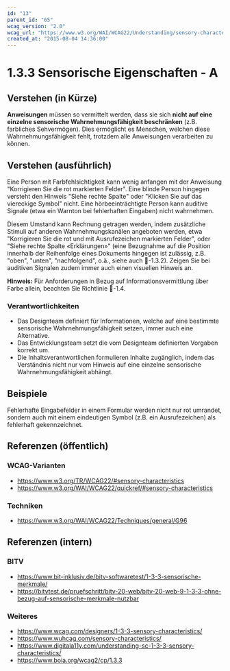 ```yaml
---
id: "13"
parent_id: "65"
wcag_version: "2.0"
wcag_url: "https://www.w3.org/WAI/WCAG22/Understanding/sensory-characteristics.html"
created_at: "2015-08-04 14:36:00"
---
```


# 1.3.3 Sensorische Eigenschaften - A

## Verstehen (in Kürze)

**Anweisungen** müssen so vermittelt werden, dass sie sich **nicht auf eine einzelne sensorische Wahrnehmungsfähigkeit beschränken** (z.B. farbliches Sehvermögen). Dies ermöglicht es Menschen, welchen diese Wahrnehmungsfähigkeit fehlt, trotzdem alle Anweisungen verarbeiten zu können.

## Verstehen (ausführlich)

Eine Person mit Farbfehlsichtigkeit kann wenig anfangen mit der Anweisung "Korrigieren Sie die rot markierten Felder". Eine blinde Person hingegen versteht den Hinweis "Siehe rechte Spalte" oder "Klicken Sie auf das viereckige Symbol" nicht. Eine hörbeeinträchtigte Person kann auditive Signale (etwa ein Warnton bei fehlerhaften Eingaben) nicht wahrnehmen.

Diesem Umstand kann Rechnung getragen werden, indem zusätzliche Stimuli auf anderen Wahrnehmungskanälen angeboten werden, etwa "Korrigieren Sie die rot und mit Ausrufezeichen markierten Felder", oder "Siehe rechte Spalte «Erklärungen»" (eine Bezugnahme auf die Position innerhalb der Reihenfolge eines Dokuments hingegen ist zulässig, z.B. "oben", "unten", "nachfolgend", o.ä., siehe auch 📜-1.3.2). Zeigen Sie bei auditiven Signalen zudem immer auch einen visuellen Hinweis an.

**Hinweis:** Für Anforderungen in Bezug auf Informationsvermittlung über Farbe allein, beachten Sie Richtlinie 📜-1.4.

### Verantwortlichkeiten

- Das Designteam definiert für Informationen, welche auf eine bestimmte sensorische Wahrnehmungsfähigkeit setzen, immer auch eine Alternative.
- Das Entwicklungsteam setzt die vom Designteam definierten Vorgaben korrekt um.
- Die Inhaltsverantwortlichen formulieren Inhalte zugänglich, indem das Verständnis nicht nur vom Hinweis auf eine einzelne sensorische Wahrnehmungsfähigkeit abhängt.

## Beispiele

Fehlerhafte Eingabefelder in einem Formular werden nicht nur rot umrandet, sondern auch mit einem eindeutigen Symbol (z.B. ein Ausrufezeichen) als fehlerhaft gekennzeichnet.

## Referenzen (öffentlich)

### WCAG-Varianten
- <https://www.w3.org/TR/WCAG22/#sensory-characteristics>
- <https://www.w3.org/WAI/WCAG22/quickref/#sensory-characteristics>

### Techniken
- <https://www.w3.org/WAI/WCAG22/Techniques/general/G96>

## Referenzen (intern)

### BITV
- <https://www.bit-inklusiv.de/bitv-softwaretest/1-3-3-sensorische-merkmale/>
- <https://bitvtest.de/pruefschritt/bitv-20-web/bitv-20-web-9-1-3-3-ohne-bezug-auf-sensorische-merkmale-nutzbar>

### Weiteres
- <https://www.wcag.com/designers/1-3-3-sensory-characteristics/>
- <https://www.wuhcag.com/sensory-characteristics/>
- <https://www.digitala11y.com/understanding-sc-1-3-3-sensory-characteristics/>
- <https://www.boia.org/wcag2/cp/1.3.3>
